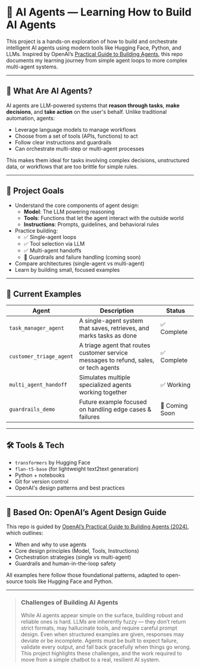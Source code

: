# 🧠 AI Agents — Learning How to Build AI Agents

This project is a hands-on exploration of how to build and orchestrate intelligent AI agents using modern tools like Hugging Face, Python, and LLMs. Inspired by OpenAI’s [Practical Guide to Building Agents](https://cdn.openai.com/business-guides-and-resources/a-practical-guide-to-building-agents.pdf), this repo documents my learning journey from simple agent loops to more complex multi-agent systems.

---

## 🤖 What Are AI Agents?

AI agents are LLM-powered systems that **reason through tasks**, **make decisions**, and **take action** on the user's behalf. Unlike traditional automation, agents:

- Leverage language models to manage workflows
- Choose from a set of tools (APIs, functions) to act
- Follow clear instructions and guardrails
- Can orchestrate multi-step or multi-agent processes

This makes them ideal for tasks involving complex decisions, unstructured data, or workflows that are too brittle for simple rules.

---

## 🎯 Project Goals

- Understand the core components of agent design:
  - **Model**: The LLM powering reasoning
  - **Tools**: Functions that let the agent interact with the outside world
  - **Instructions**: Prompts, guidelines, and behavioral rules
- Practice building:
  - ✅ Single-agent loops
  - ✅ Tool selection via LLM
  - ✅ Multi-agent handoffs
  - 🚧 Guardrails and failure handling (coming soon)
- Compare architectures (single-agent vs multi-agent)
- Learn by building small, focused examples

---

## 📁 Current Examples

| Agent                     | Description                                              | Status  |
|--------------------------|----------------------------------------------------------|---------|
| `task_manager_agent`     | A single-agent system that saves, retrieves, and marks tasks as done | ✅ Complete |
| `customer_triage_agent`  | A triage agent that routes customer service messages to refund, sales, or tech agents | ✅ Complete |
| `multi_agent_handoff`    | Simulates multiple specialized agents working together    | ✅ Working |
| `guardrails_demo`        | Future example focused on handling edge cases & failures | 🚧 Coming Soon |

---

## 🛠️ Tools & Tech

- `transformers` by Hugging Face
- `flan-t5-base` (for lightweight text2text generation)
- Python + notebooks
- Git for version control
- OpenAI's design patterns and best practices

---

## 🧠 Based On: OpenAI’s Agent Design Guide

This repo is guided by [OpenAI’s Practical Guide to Building Agents (2024)](https://cdn.openai.com/business-guides-and-resources/a-practical-guide-to-building-agents.pdf), which outlines:

- When and why to use agents
- Core design principles (Model, Tools, Instructions)
- Orchestration strategies (single vs multi-agent)
- Guardrails and human-in-the-loop safety

All examples here follow those foundational patterns, adapted to open-source tools like Hugging Face and Python.

---

> ### Challenges of Building AI Agents
> While AI agents appear simple on the surface, building robust and reliable ones is hard. LLMs are inherently fuzzy — they don’t return strict formats, may hallucinate tools, and require careful prompt design. Even when structured examples are given, responses may deviate or be incomplete. Agents must be built to expect failure, validate every output, and fall back gracefully when things go wrong. This project highlights these challenges, and the work required to move from a simple chatbot to a real, resilient AI system.


